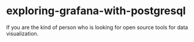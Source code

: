 # exploring-grafana-with-postgresql
If you are the kind of person who is looking for open source tools for data visualization. 
